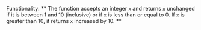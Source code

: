 Functionality: ** The function accepts an integer `x` and returns `x` unchanged if it is between 1 and 10 (inclusive) or if `x` is less than or equal to 0. If `x` is greater than 10, it returns `x` increased by 10. **